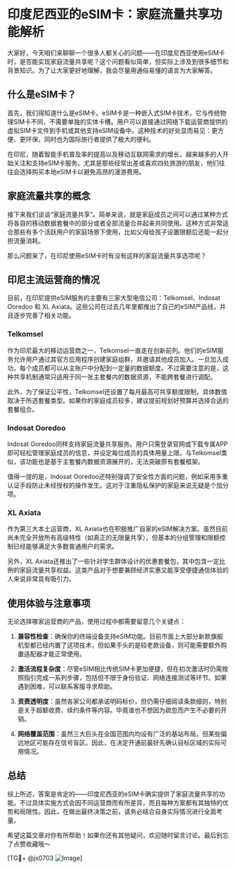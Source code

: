 # 印度尼西亚的eSIM卡：家庭流量共享功能解析

大家好，今天咱们来聊聊一个很多人都关心的问题——在印度尼西亚使用eSIM卡时，是否能实现家庭流量共享呢？这个问题看似简单，但实际上涉及到很多细节和背景知识。为了让大家更好地理解，我会尽量用通俗易懂的语言为大家解答。

## 什么是eSIM卡？

首先，我们得知道什么是eSIM卡。eSIM卡是一种嵌入式SIM卡技术，它与传统物理SIM卡不同，不需要单独的实体卡槽。用户可以直接通过网络下载运营商提供的虚拟SIM卡文件到手机或其他支持eSIM设备中。这种技术的好处显而易见：更方便、更环保，同时也为国际旅行者提供了极大的便利。

在印尼，随着智能手机普及率的提高以及移动互联网需求的增长，越来越多的人开始关注和支持eSIM卡服务。尤其是那些经常出差或喜欢四处旅游的朋友，他们往往会选择购买本地eSIM卡以避免高昂的漫游费用。

## 家庭流量共享的概念

接下来我们谈谈“家庭流量共享”。简单来说，就是家庭成员之间可以通过某种方式将各自的移动数据套餐中的部分或者全部流量合并起来共同使用。这种方式非常适合那些有多个活跃用户的家庭场景下使用，比如父母给孩子设置限额后还能一起分担流量消耗。

那么问题来了，在印尼使用eSIM卡时有没有这样的家庭流量共享选项呢？

## 印尼主流运营商的情况

目前，在印尼提供eSIM服务的主要有三家大型电信公司：Telkomsel、Indosat Ooredoo 和 XL Axiata。这些公司在过去几年里都推出了自己的eSIM产品线，并且逐步完善了相关功能。

### Telkomsel
作为印尼最大的移动运营商之一，Telkomsel一直走在创新前列。他们的eSIM服务允许用户通过其官方应用程序创建家庭组群，并邀请其他成员加入。一旦加入成功，每个成员都可以从主账户中分配到一定量的数据额度。不过需要注意的是，这种共享机制通常只适用于同一张主套餐内的数据资源，不能跨套餐进行调配。

此外，为了保证公平性，Telkomsel还设置了每月最高可共享额度限制，具体数值取决于所选套餐类型。如果你的家庭成员较多，建议提前规划好预算并选择合适的套餐组合。

### Indosat Ooredoo
Indosat Ooredoo同样支持家庭流量共享服务。用户只需登录官网或下载专属APP即可轻松管理家庭成员的信息，并设定每位成员的具体用量上限。与Telkomsel类似，该功能也是基于主套餐内数据资源展开的，无法突破原有套餐框架。

值得一提的是，Indosat Ooredoo还特别强调了安全性方面的问题，例如采用多重认证手段防止未经授权的操作发生。这对于注重隐私保护的家庭来说无疑是个加分项。

### XL Axiata
作为第三大本土运营商，XL Axiata也在积极推广自家的eSIM解决方案。虽然目前尚未完全开放所有高级特性（如真正的无限量共享），但基本的分组管理和限额控制已经能够满足大多数普通用户的需求。

另外，XL Axiata还推出了一些针对学生群体设计的优惠套餐包，其中包含一定比例的家庭流量共享权益。这类产品对于想要兼顾经济实惠又能享受便捷通信体验的人来说非常具有吸引力。

## 使用体验与注意事项

无论选择哪家运营商的产品，使用过程中都需要留意几个关键点：

1. **兼容性检查**：确保你的终端设备支持eSIM功能。目前市面上大部分新款旗舰机型都已经内置了这项技术，但如果手头的是较老款设备，则可能需要额外购置适配器才能正常使用。
   
2. **激活流程复杂度**：尽管eSIM相比传统SIM卡更加便捷，但在初次激活时仍需按照指引完成一系列步骤，包括但不限于身份验证、网络连接测试等环节。如果遇到困难，可以联系客服寻求帮助。

3. **资费透明度**：虽然各家公司都承诺明码标价，但仍需仔细阅读条款细则，特别是关于超额收费、续约条件等内容。毕竟谁也不想因为疏忽而产生不必要的开销。

4. **网络覆盖范围**：虽然三大巨头在全国范围内均设有广泛的基站布局，但某些偏远地区可能存在信号盲区。因此，在决定开通前最好先确认目标区域的实际可用情况。

## 总结

综上所述，答案是肯定的——印度尼西亚的eSIM卡确实提供了家庭流量共享的功能。不过具体实施方式会因不同运营商而有所差异，而且每种方案都有其独特的优势和局限性。因此，在做出最终决策之前，请务必结合自身实际情况进行全面考量。

希望这篇文章对你有所帮助！如果你还有其他疑问，欢迎随时留言讨论。最后别忘了点赞收藏哦～

[TG💪+ @jx0703 ![Image](https://github.com/user-attachments/assets/dbca1d08-cadb-493c-b0ec-ad6f7a83f270)]
